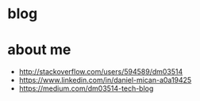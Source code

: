 # blog



# about me
- http://stackoverflow.com/users/594589/dm03514
- https://www.linkedin.com/in/daniel-mican-a0a19425
- https://medium.com/dm03514-tech-blog
